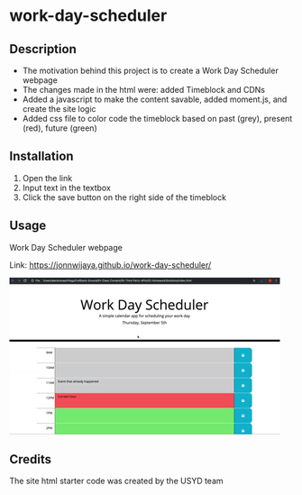 # work-day-scheduler

## Description
- The motivation behind this project is to create a Work Day Scheduler webpage
- The changes made in the html were: added Timeblock and CDNs
- Added a javascript to make the content savable, added moment.js, and create the site logic
- Added css file to color code the timeblock based on past (grey), present (red), future (green)

## Installation

1. Open the link
2. Input text in the textbox
3. Click the save button on the right side of the timeblock

## Usage

Work Day Scheduler webpage

Link: https://jonnwijaya.github.io/work-day-scheduler/

![Screenshot of the site](Assets/images/demo.gif)

## Credits

The site html starter code was created by the USYD team